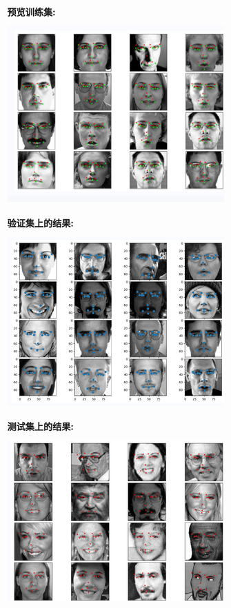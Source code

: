 ## 预览训练集:
 ![预览图片](image\3.png "预览图片")
## 验证集上的结果:
 ![预览图片](image\2.png "预览图片")
## 测试集上的结果:
 ![预览图片](image\1.png "预览图片")
 

